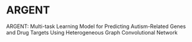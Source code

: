 # ARGENT
ARGENT: Multi-task Learning Model for Predicting Autism-Related Genes and Drug Targets Using Heterogeneous Graph Convolutional Network

